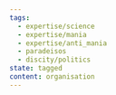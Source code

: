 ```yaml
---
tags:
  - expertise/science
  - expertise/mania
  - expertise/anti_mania
  - paradeisos
  - discity/politics
state: tagged
content: organisation
---
```

